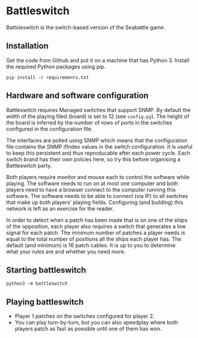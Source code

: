 # Battleswitch

Battsleswitch is the switch-based version of the Seabattle game.

## Installation
Get the code from Github and put it on a machine that has Python 3. Install the required 
Python packages using pip.
```
pip install -r requirements.txt
```

## Hardware and software configuration
Battleswitch requires Managed switches that support SNMP. By default the width of the playing filed (board) is set to 12 (see
`config.py`). The height of the board is inferred by the number of rows of ports in the switches configured in the
configuration file.

The interfaces are polled using SNMP which means that the configuration file contains the SNMP ifIndex values in the switch
configuration. It is useful to keep this persistent and thus reproducable after each power cycle. Each switch brand has their 
own polcies here, so try this before organising a Battleswitch party.

Both players require monitor and mouse each to control the software while playing. The software needs to run on at most one
computer and both players need to have a browser connect to the computer running this software. The software needs to be able
to connect (via IP) to all switches that make up both players' playing fields. Configuring (and building) this network is
left as an exercise for the reader.

In order to detect when a patch has been made that is on one of the ships of the opposition, each player also requires a
switch that generates a line signal for each patch. The minimum number of patches a player needs is equal to the total number
of positions all the ships each player has. The default (and minimum) is 16 patch cables. It is up to you to determine  
what your rules are and whether you need more.

## Starting battleswitch
```
python3 -m battleswitch
```

## Playing battleswitch

- Player 1 patches on the switches configured for player 2.
- You can play turn-by-turn, but you can also speedplay where both players patch as fast as possible until one of them has
  won.
